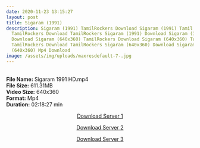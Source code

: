 ```yaml
---
date: 2020-11-23 13:15:27
layout: post
title: Sigaram (1991)
description: Sigaram (1991) TamilRockers Download Sigaram (1991) Tamil Movie
  TamilRockers Download TamilRockers Sigaram (1991) Download Sigaram (1991) Mp4
  Download Sigaram (640x360) TamilRockers Download Sigaram (640x360) Tamil Movie
  TamilRockers Download TamilRockers Sigaram (640x360) Download Sigaram
  (640x360) Mp4 Download
image: /assets/img/uploads/maxresdefault-7-.jpg
---
```

<!--StartFragment-->

**\
File Name:** Sigaram 1991 HD.mp4\
**File Size:** 611.31MB\
**Video Size:** 640x360\
**Format:** Mp4\
**Duration:** 02:18:27 min

<!--EndFragment-->

<center>

<a href="http://s26.uptofiles.net//files/Tamil%20HD%20Mobile%20Movies/Sigaram%20(1991)/Sigaram%20(HD)/Sigaram%20(Tamil)/Sigaram%20(640x360)/Sigaram%201991%20HD.mp4" class="myButton">Download Server 1</a>

<a href="http://s26.uptofiles.net//files/Tamil%20HD%20Mobile%20Movies/Sigaram%20(1991)/Sigaram%20(HD)/Sigaram%20(Tamil)/Sigaram%20(640x360)/Sigaram%201991%20HD.mp4" class="myButton">Download Server 2</a>

<a href="http://s26.uptofiles.net//files/Tamil%20HD%20Mobile%20Movies/Sigaram%20(1991)/Sigaram%20(HD)/Sigaram%20(Tamil)/Sigaram%20(640x360)/Sigaram%201991%20HD.mp4" class="myButton">Download Server 3</a>

</center>